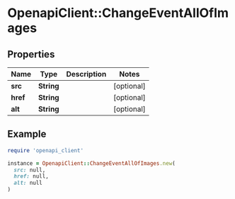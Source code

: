 # OpenapiClient::ChangeEventAllOfImages

## Properties

| Name | Type | Description | Notes |
| ---- | ---- | ----------- | ----- |
| **src** | **String** |  | [optional] |
| **href** | **String** |  | [optional] |
| **alt** | **String** |  | [optional] |

## Example

```ruby
require 'openapi_client'

instance = OpenapiClient::ChangeEventAllOfImages.new(
  src: null,
  href: null,
  alt: null
)
```

